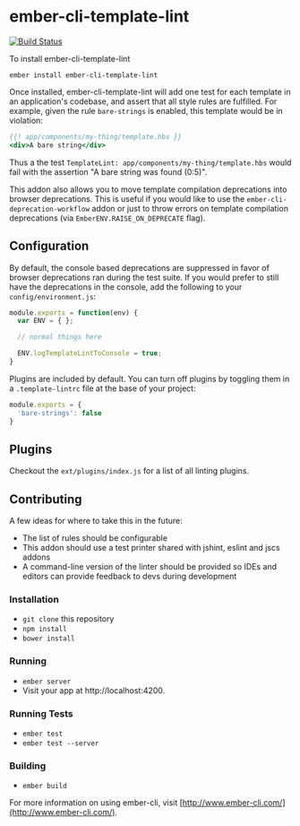 # ember-cli-template-lint

[![Build Status](https://travis-ci.org/rwjblue/ember-cli-template-lint.svg?branch=master)](https://travis-ci.org/rwjblue/ember-cli-template-lint)

To install ember-cli-template-lint

```
ember install ember-cli-template-lint
```

Once installed, ember-cli-template-lint will add one test for each template
in an
application's codebase, and assert that all style rules are fulfilled. For example, given
the rule `bare-strings` is enabled, this template would be in violation:

```hbs
{{! app/components/my-thing/template.hbs }}
<div>A bare string</div>
```

Thus a the test `TemplateLint: app/components/my-thing/template.hbs` would
fail with the assertion "A bare string was found (0:5)".

This addon also allows you to move template compilation deprecations into browser
deprecations. This is useful if you would like to use the
`ember-cli-deprecation-workflow` addon or just to throw errors on template
compilation deprecations (via `EmberENV.RAISE_ON_DEPRECATE` flag).

## Configuration

By default, the console based deprecations are suppressed in favor of browser
deprecations ran during the test suite. If you would prefer to still have the
deprecations in the console, add the following to your `config/environment.js`:

```javascript
module.exports = function(env) {
  var ENV = { };

  // normal things here

  ENV.logTemplateLintToConsole = true;
}
```

Plugins are included by default. You can turn off plugins by toggling them in a
`.template-lintrc` file at the base of your project:

```javascript
module.exports = {
  'bare-strings': false
}
```

## Plugins
Checkout the `ext/plugins/index.js` for a list of all linting plugins.

## Contributing

A few ideas for where to take this in the future:

* The list of rules should be configurable
* This addon should use a test printer shared with jshint, eslint and jscs addons
* A command-line version of the linter should be provided so IDEs and editors
  can provide feedback to devs during development

### Installation

* `git clone` this repository
* `npm install`
* `bower install`

### Running

* `ember server`
* Visit your app at http://localhost:4200.

### Running Tests

* `ember test`
* `ember test --server`

### Building

* `ember build`

For more information on using ember-cli, visit [http://www.ember-cli.com/](http://www.ember-cli.com/).
